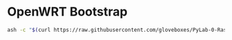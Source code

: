 # OpenWRT Bootstrap

```bash
ash -c "$(curl https://raw.githubusercontent.com/gloveboxes/PyLab-0-Raspberry-Pi-Set-Up/master/setup-openwrt/20-openwrt-refresh-PyLab.sh)"
```
